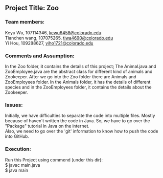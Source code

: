 ## Project Title: Zoo

### Team members:
Keyu Wu, 107114346, kewu6458@colorado.edu<br>
Tianchen wang, 107075265, tiwa4690@colorado.edu<br>
Yi Hou, 109288627, yiho1721@colorado.edu<br>

### Comments and Assumption:
In the Zoo folder, it contains the details of this project; The Animal.java and ZooEmployee.java are the abstract class for different kind of animals and Zookeeper. After we go into the Zoo folder there are Animals and ZooEmployees folder. In the Animals folder, it has the details of different species and in the ZooEmployees folder, it contains the details about the Zookeeper. <br>

### Issues:
Initially, we have difficulties to separate the code into multiple files. Mostly because of haven't written the code in Java. So, we have to go over the "Package" tutorial in Java on the internet. <br>
Also, we need to go over the 'git' information to know how to push the code into GitHub. <br>

### Execution:
Run this Project using commend (under this dir): <br>
$ javac main.java <br>
$ java main <br>

